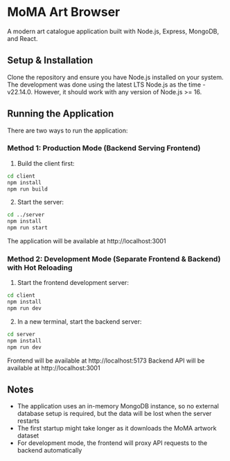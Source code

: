 # MoMA Art Browser

A modern art catalogue application built with Node.js, Express, MongoDB, and React.

## Setup & Installation

Clone the repository and ensure you have Node.js installed on your system. The development was done using the latest LTS Node.js as the time - v22.14.0. However, it should work with any version of Node.js >= 16.

## Running the Application

There are two ways to run the application:

### Method 1: Production Mode (Backend Serving Frontend)

1. Build the client first:

```bash
cd client
npm install
npm run build
```

2. Start the server:

```bash
cd ../server
npm install
npm run start
```

The application will be available at http://localhost:3001

### Method 2: Development Mode (Separate Frontend & Backend) with Hot Reloading

1. Start the frontend development server:

```bash
cd client
npm install
npm run dev
```

2. In a new terminal, start the backend server:

```bash
cd server
npm install
npm run dev
```

Frontend will be available at http://localhost:5173
Backend API will be available at http://localhost:3001

## Notes

-   The application uses an in-memory MongoDB instance, so no external database setup is required, but the data will be lost when the server restarts
-   The first startup might take longer as it downloads the MoMA artwork dataset
-   For development mode, the frontend will proxy API requests to the backend automatically
